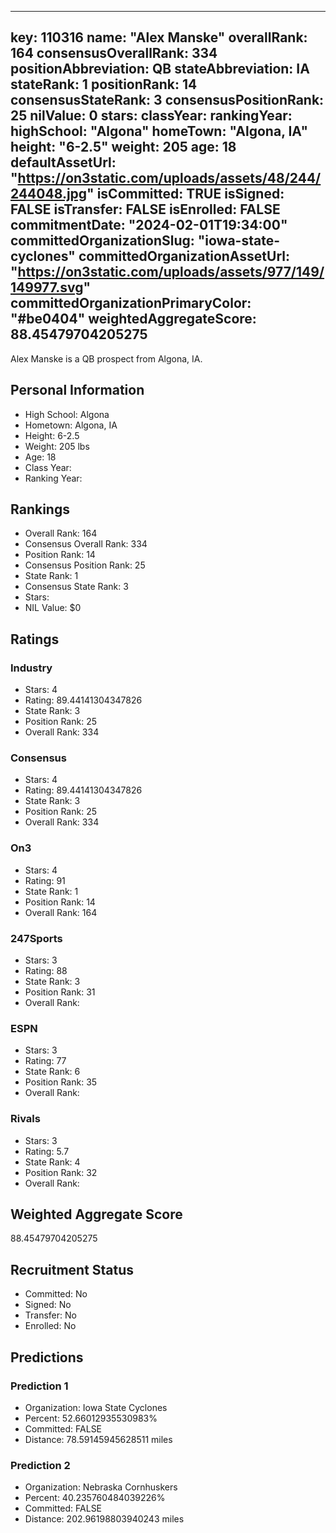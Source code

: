 ---
  key: 110316
  name: "Alex Manske"
  overallRank: 164
  consensusOverallRank: 334
  positionAbbreviation: QB
  stateAbbreviation: IA
  stateRank: 1
  positionRank: 14
  consensusStateRank: 3
  consensusPositionRank: 25
  nilValue: 0
  stars: 
  classYear: 
  rankingYear: 
  highSchool: "Algona"
  homeTown: "Algona, IA"
  height: "6-2.5"
  weight: 205
  age: 18
  defaultAssetUrl: "https://on3static.com/uploads/assets/48/244/244048.jpg"
  isCommitted: TRUE
  isSigned: FALSE
  isTransfer: FALSE
  isEnrolled: FALSE
  commitmentDate: "2024-02-01T19:34:00"
  committedOrganizationSlug: "iowa-state-cyclones"
  committedOrganizationAssetUrl: "https://on3static.com/uploads/assets/977/149/149977.svg"
  committedOrganizationPrimaryColor: "#be0404"
  weightedAggregateScore: 88.45479704205275
  ---
  
  Alex Manske is a QB prospect from Algona, IA.
  
  ## Personal Information
  - High School: Algona
  - Hometown: Algona, IA
  - Height: 6-2.5
  - Weight: 205 lbs
  - Age: 18
  - Class Year: 
  - Ranking Year: 
  
  ## Rankings
  - Overall Rank: 164
  - Consensus Overall Rank: 334
  - Position Rank: 14
  - Consensus Position Rank: 25
  - State Rank: 1
  - Consensus State Rank: 3
  - Stars: 
  - NIL Value: $0
  
  ## Ratings
  
  ### Industry
  - Stars: 4
  - Rating: 89.44141304347826
  - State Rank: 3
  - Position Rank: 25
  - Overall Rank: 334
  
  ### Consensus
  - Stars: 4
  - Rating: 89.44141304347826
  - State Rank: 3
  - Position Rank: 25
  - Overall Rank: 334
  
  ### On3
  - Stars: 4
  - Rating: 91
  - State Rank: 1
  - Position Rank: 14
  - Overall Rank: 164
  
  ### 247Sports
  - Stars: 3
  - Rating: 88
  - State Rank: 3
  - Position Rank: 31
  - Overall Rank: 
  
  ### ESPN
  - Stars: 3
  - Rating: 77
  - State Rank: 6
  - Position Rank: 35
  - Overall Rank: 
  
  ### Rivals
  - Stars: 3
  - Rating: 5.7
  - State Rank: 4
  - Position Rank: 32
  - Overall Rank: 
  
  ## Weighted Aggregate Score
  88.45479704205275
  
  ## Recruitment Status
  - Committed: No
  - Signed: No
  - Transfer: No
  - Enrolled: No
  
  
  
  ## Predictions
  
  ### Prediction 1
  - Organization: Iowa State Cyclones
  - Percent: 52.66012935530983%
  - Committed: FALSE
  - Distance: 78.59145945628511 miles
  
  ### Prediction 2
  - Organization: Nebraska Cornhuskers
  - Percent: 40.235760484039226%
  - Committed: FALSE
  - Distance: 202.96198803940243 miles
  